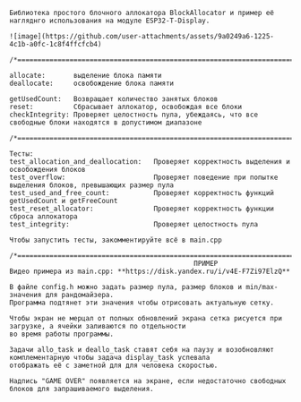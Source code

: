     Библиотека простого блочного аллокатора BlockAllocator и пример её нагляднго использования на модуле ESP32-T-Display.

    ![image](https://github.com/user-attachments/assets/9a0249a6-1225-4c1b-a0fc-1c8f4ffcfcb4)

    /*===================================================================================================================*/

    allocate:       выделение блока памяти
    deallocate:     освобождение блока памяти
    
    getUsedCount:   Возвращает количество занятых блоков
    reset:          Сбрасывает аллокатор, освобождая все блоки
    checkIntegrity: Проверяет целостность пула, убеждаясь, что все свободные блоки находятся в допустимом диапазоне
    
    /*===================================================================================================================*/
    
    Тесты:
    test_allocation_and_deallocation:   Проверяет корректность выделения и освобождения блоков
    test_overflow:                      Проверяет поведение при попытке выделения блоков, превышающих размер пула
    test_used_and_free_count:           Проверяет корректность функций getUsedCount и getFreeCount
    test_reset_allocator:               Проверяет корректность функции сброса аллокатора
    test_integrity:                     Проверяет целостность пула

    Чтобы запустить тесты, закомментируйте всё в main.cpp

    /*===================================================================================================================*/
                                                  ПРИМЕР
    Видео примера из main.cpp: **https://disk.yandex.ru/i/v4E-F7Zi97ElzQ**
    
    В файле config.h можно задать размер пула, размер блоков и min/max-значения для рандомайзера.
    Программа подтянет эти значения чтобы отрисовать актуальную сетку.
    
    Чтобы экран не мерцал от полных обновлений экрана сетка рисуется при загрузке, а ячейки заливаются по отдельности
    во время работы программы.
    
    Задачи allo_task и deallo_task ставят себя на паузу и возобновляют комплементарную чтобы задача display_task успевала 
    отображать её с заметной для для человека скоростью.

    Надпись "GAME OVER" появляется на экране, если недостаточно свободных блоков для запрашиваемого выделения.
